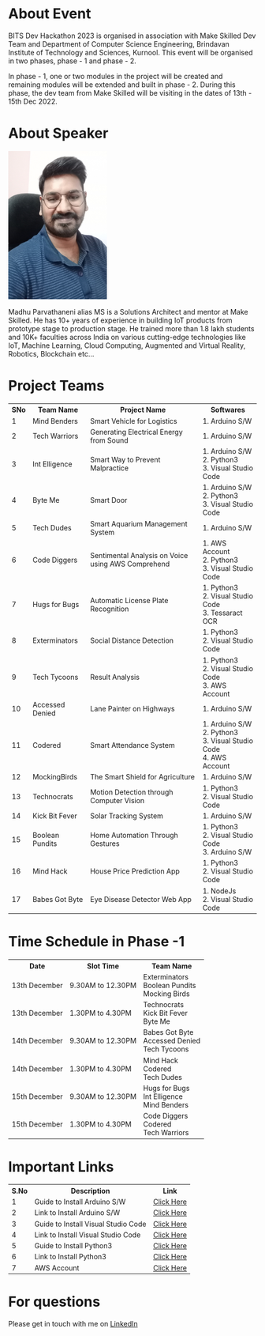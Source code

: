 # About Event

BITS Dev Hackathon 2023 is organised in association with Make Skilled Dev Team and Department of Computer Science Engineering, Brindavan Institute of Technology and Sciences, Kurnool. This event will be organised in two phases, phase - 1 and phase - 2. 

In phase - 1, one or two modules in the project will be created and remaining modules will be extended and built in phase - 2. During this phase, the dev team from Make Skilled will be visiting in the dates of 13th - 15th Dec 2022.

# About Speaker

<img src="https://raw.githubusercontent.com/madblocksgit/ETAI-2021---VSSUT-11th-aug-iot-session/main/maddy.jpg" height="300" width="200" />

Madhu Parvathaneni alias MS is a Solutions Architect and mentor at Make Skilled. He has 10+ years of experience in building IoT products from prototype stage to production stage. He trained more than 1.8 lakh students and 10K+ faculties across India on various cutting-edge technologies like IoT, Machine Learning, Cloud Computing, Augmented and Virtual Reality, Robotics, Blockchain etc...

# Project Teams
<table>
  <tr>
    <th>SNo</th>
    <th>Team Name</th>
    <th>Project Name</th>
    <th>Softwares</th>
  </tr>
  <tr>
    <td>1</td>
    <td>Mind Benders</td>
    <td>Smart Vehicle for Logistics</td>
    <td>1. Arduino S/W</td>
  </tr>
  <tr>
    <td>2</td>
    <td>Tech Warriors</td>
    <td>Generating Electrical Energy from Sound</td>
    <td>1. Arduino S/W</td>
  </tr>
  <tr>
    <td>3</td>
    <td>Int Elligence</td>
    <td>Smart Way to Prevent Malpractice</td>
    <td>1. Arduino S/W<br/>2. Python3<br/>3. Visual Studio Code</td>
  </tr>
  <tr>
    <td>4</td>
    <td>Byte Me</td>
    <td>Smart Door</td>
    <td>1. Arduino S/W<br/>2. Python3<br/>3. Visual Studio Code</td>
  </tr>
  <tr>
    <td>5</td>
    <td>Tech Dudes</td>
    <td>Smart Aquarium Management System</td>
    <td>1. Arduino S/W</td>
  </tr>
  <tr>
    <td>6</td>
    <td>Code Diggers</td>
    <td>Sentimental Analysis on Voice using AWS Comprehend</td>
    <td>1. AWS Account<br/>2. Python3<br/>3. Visual Studio Code</td>
  </tr>
  <tr>
    <td>7</td>
    <td>Hugs for Bugs</td>
    <td>Automatic License Plate Recognition</td>
    <td>1. Python3<br/>2. Visual Studio Code<br/>3. Tessaract OCR</td>
  </tr>
  <tr>
    <td>8</td>
    <td>Exterminators</td>
    <td>Social Distance Detection</td>
    <td>1. Python3<br/>2. Visual Studio Code</td>
  </tr>
  <tr>
    <td>9</td>
    <td>Tech Tycoons</td>
    <td>Result Analysis</td>
    <td>1. Python3<br/>2. Visual Studio Code<br/>3. AWS Account</td>
  </tr>
  <tr>
    <td>10</td>
    <td>Accessed Denied</td>
    <td>Lane Painter on Highways</td>
    <td>1. Arduino S/W</td>
  </tr>
  <tr>
    <td>11</td>
    <td>Codered</td>
    <td>Smart Attendance System</td>
    <td>1. Arduino S/W<br/>2. Python3<br/>3. Visual Studio Code<br/>4. AWS Account</td>
  </tr>
  <tr>
    <td>12</td>
    <td>MockingBirds</td>
    <td>The Smart Shield for Agriculture</td>
    <td>1. Arduino S/W</td>
  </tr>
  <tr>
    <td>13</td>
    <td>Technocrats</td>
    <td>Motion Detection through Computer Vision</td>
    <td>1. Python3<br/>2. Visual Studio Code</td>
  </tr>
  <tr>
    <td>14</td>
    <td>Kick Bit Fever</td>
    <td>Solar Tracking System</td>
    <td>1. Arduino S/W</td>
  </tr>
  <tr>
    <td>15</td>
    <td>Boolean Pundits</td>
    <td>Home Automation Through Gestures</td>
    <td>1. Python3<br/>2. Visual Studio Code<br/>3. Arduino S/W</td>  
  </tr>
  <tr>
    <td>16</td>
    <td>Mind Hack</td>
    <td>House Price Prediction App</td>
    <td>1. Python3<br/>2. Visual Studio Code</td>
  </tr>
  <tr>
    <td>17</td>
    <td>Babes Got Byte</td>
    <td>Eye Disease Detector Web App</td>
    <td>1. NodeJs<br/>2. Visual Studio Code</td>
  </tr>
</table>

# Time Schedule in Phase -1

<table>
  <tr>
    <th>Date</th>
    <th>Slot Time</th>
    <th>Team Name</th>
  </tr>
  <tr>
    <td>13th December</td>
    <td>9.30AM to 12.30PM</td>
    <td>Exterminators <br/>Boolean Pundits <br/>Mocking Birds</td>
  </tr>
  <tr>
    <td>13th December</td>
    <td>1.30PM to 4.30PM</td>
    <td>Technocrats <br/>Kick Bit Fever <br/>Byte Me</td>
  </tr>
  <tr>
    <td>14th December</td>
    <td>9.30AM to 12.30PM</td>
    <td>Babes Got Byte <br/>Accessed Denied <br/>Tech Tycoons</td>
  </tr>
  <tr>
    <td>14th December</td>
    <td>1.30PM to 4.30PM</td>
    <td>Mind Hack <br/>Codered <br/>Tech Dudes</td>
  </tr>
  <tr>
    <td>15th December</td>
    <td>9.30AM to 12.30PM</td>
    <td>Hugs for Bugs <br/>Int Elligence <br/>Mind Benders</td>
  </tr>
  <tr>
    <td>15th December</td>
    <td>1.30PM to 4.30PM</td>
    <td>Code Diggers <br/>Codered <br/>Tech Warriors</td>
  </tr>
</table>

# Important Links

<table>
  <tr>
    <th>S.No</th>
    <th>Description</th>
    <th>Link</th>
  </tr>
  <tr> 
    <td>1</td>
    <td>Guide to Install Arduino S/W</td>
    <td><a href="https://github.com/maddydevgits/bits-dev-hackathon-2023/blob/main/Arduino%20Installation%20Guide%20%23MADBLOCKS%20.pdf">Click Here</a></td>
  </tr>
  <tr>
    <td>2</td>
    <td>Link to Install Arduino S/W</td>
    <td><a href="https://www.arduino.cc/en/software">Click Here</a></td>
  </tr>
  <tr>
    <td>3</td>
    <td>Guide to Install Visual Studio Code</td>
    <td><a href="https://www.youtube.com/watch?v=ZmG5cugbi7w">Click Here</a></td>
  </tr>
  <tr>
    <td>4</td>
    <td>Link to Install Visual Studio Code</td>
    <td><a href="https://code.visualstudio.com">Click Here</a></td>
  </tr>
  <tr>
    <td>5</td>
    <td>Guide to Install Python3</td>
    <td><a href="https://www.youtube.com/watch?v=DluN8JjZwu8">Click Here</a></td>
  </tr>
  <tr>
    <td>6</td>
    <td>Link to Install Python3</td>
    <td><a href="https://python.org/downloads">Click Here</a></td>
  </tr>
  <tr>
    <td>7</td>
    <td>AWS Account</td>
    <td><a href="https://aws.amazon.com/free">Click Here</a></td>
  </tr>
</table>

# For questions
Please get in touch with me on <a href="https://linkedin.com/in/MadhuPIoT"> LinkedIn </a>
